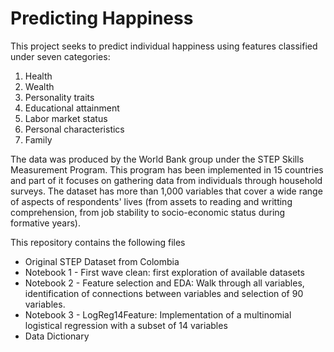 # Predicting Happiness

This project seeks to predict individual happiness using features classified under seven categories: 

1. Health 
2. Wealth
3. Personality traits
4. Educational attainment 
5. Labor market status
6. Personal characteristics
7. Family 

The data was produced by the World Bank group under the STEP Skills Measurement Program. This program has been implemented in 15 countries and part of it focuses on gathering data from individuals through household surveys. The dataset has more than 1,000 variables that cover a wide range of aspects of respondents' lives (from assets to reading and writting comprehension, from job stability to socio-economic status during formative years). 

This repository contains the following files 

- Original STEP Dataset from Colombia 
- Notebook 1 - First wave clean: first exploration of available datasets 
- Notebook 2 - Feature selection and EDA: Walk through all variables, identification of connections between variables and selection of 90 variables. 
- Notebook 3 - LogReg14Feature: Implementation of a multinomial logistical regression with a subset of 14 variables 
- Data Dictionary 
